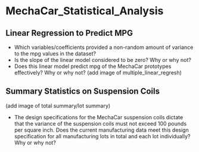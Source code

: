 # MechaCar_Statistical_Analysis

## Linear Regression to Predict MPG

- Which variables/coefficients provided a non-random amount of variance to the mpg values in the dataset?
- Is the slope of the linear model considered to be zero? Why or why not?
- Does this linear model predict mpg of the MechaCar prototypes effectively? Why or why not?
(add image of multiple_linear_regresh)

## Summary Statistics on Suspension Coils

(add image of total summary/lot summary)

- The design specifications for the MechaCar suspension coils dictate that the variance of the suspension coils 
must not exceed 100 pounds per square inch. Does the current manufacturing data meet this design specification for 
all manufacturing lots in total and each lot individually? Why or why not?

